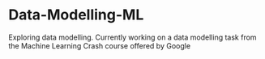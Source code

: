 # Data-Modelling-ML
Exploring data modelling. 
Currently working on a data modelling task from the Machine Learning Crash course offered by Google
